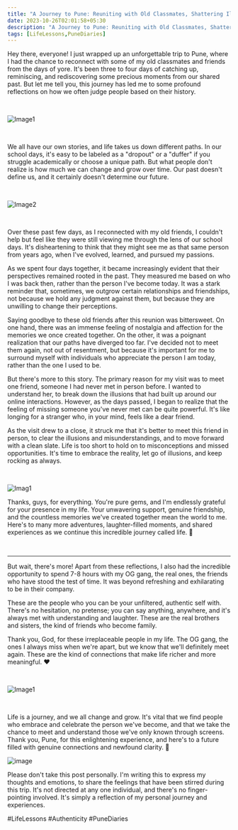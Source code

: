```yaml
---
title: "A Journey to Pune: Reuniting with Old Classmates, Shattering Illusions, and Meeting the OG Gang "
date: 2023-10-26T02:01:58+05:30
description: "A Journey to Pune: Reuniting with Old Classmates, Shattering Illusions, and Meeting the OG Gang ✈️"
tags: [LifeLessons,PuneDiaries]
---
```


Hey there, everyone! I just wrapped up an unforgettable trip to Pune, where I had the chance to reconnect with some of my old classmates and friends from the days of yore. It's been three to four days of catching up, reminiscing, and rediscovering some precious moments from our shared past. But let me tell you, this journey has led me to some profound reflections on how we often judge people based on their history.

<br>

![Image1](https://i.ibb.co/8r9ytq7/10.jpg)

<br>

We all have our own stories, and life takes us down different paths. In our school days, it's easy to be labeled as a "dropout" or a "duffer" if you struggle academically or choose a unique path. But what people don't realize is how much we can change and grow over time. Our past doesn't define us, and it certainly doesn't determine our future.



<br>

![Image2](https://i.ibb.co/PDKF4Yp/8.jpg)

<br>

Over these past few days, as I reconnected with my old friends, I couldn't help but feel like they were still viewing me through the lens of our school days. It's disheartening to think that they might see me as that same person from years ago, when I've evolved, learned, and pursued my passions.

As we spent four days together, it became increasingly evident that their perspectives remained rooted in the past. They measured me based on who I was back then, rather than the person I've become today. It was a stark reminder that, sometimes, we outgrow certain relationships and friendships, not because we hold any judgment against them, but because they are unwilling to change their perceptions.

Saying goodbye to these old friends after this reunion was bittersweet. On one hand, there was an immense feeling of nostalgia and affection for the memories we once created together. On the other, it was a poignant realization that our paths have diverged too far. I've decided not to meet them again, not out of resentment, but because it's important for me to surround myself with individuals who appreciate the person I am today, rather than the one I used to be.

But there's more to this story. The primary reason for my visit was to meet one friend, someone I had never met in person before. I wanted to understand her, to break down the illusions that had built up around our online interactions. However, as the days passed, I began to realize that the feeling of missing someone you've never met can be quite powerful. It's like longing for a stranger who, in your mind, feels like a dear friend.

As the visit drew to a close, it struck me that it's better to meet this friend in person, to clear the illusions and misunderstandings, and to move forward with a clean slate. Life is too short to hold on to misconceptions and missed opportunities. It's time to embrace the reality, let go of illusions, and keep rocking as always.

<br>

![Imag1](https://i.ibb.co/jzNTYSm/9.jpg)

Thanks, guys, for everything. You're pure gems, and I'm endlessly grateful for your presence in my life. Your unwavering support, genuine friendship, and the countless memories we've created together mean the world to me. Here's to many more adventures, laughter-filled moments, and shared experiences as we continue this incredible journey called life. 💎

<br>


-------



But wait, there's more! Apart from these reflections, I also had the incredible opportunity to spend 7-8 hours with my OG gang, the real ones, the friends who have stood the test of time. It was beyond refreshing and exhilarating to be in their company. 

These are the people who you can be your unfiltered, authentic self with. There's no hesitation, no pretense; you can say anything, anywhere, and it's always met with understanding and laughter. These are the real brothers and sisters, the kind of friends who become family.

Thank you, God, for these irreplaceable people in my life. The OG gang, the ones I always miss when we're apart, but we know that we'll definitely meet again. These are the kind of connections that make life richer and more meaningful. ❤️


<br>

![Image1](https://i.ibb.co/1bTjyN6/collage.jpg) 

<br>

Life is a journey, and we all change and grow. It's vital that we find people who embrace and celebrate the person we've become, and that we take the chance to meet and understand those we've only known through screens. Thank you, Pune, for this enlightening experience, and here's to a future filled with genuine connections and newfound clarity. 🌱


![image](https://i.ibb.co/6wGCV6w/7.jpg)


Please don't take this post personally. I'm writing this to express my thoughts and emotions, to share the feelings that have been stirred during this trip. It's not directed at any one individual, and there's no finger-pointing involved. It's simply a reflection of my personal journey and experiences.



#LifeLessons #Authenticity #PuneDiaries